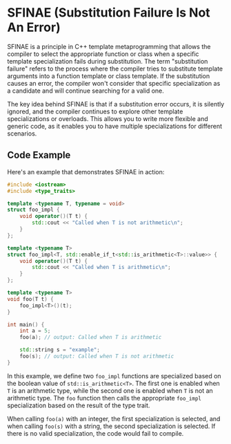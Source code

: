 # SFINAE (Substitution Failure Is Not An Error)

SFINAE is a principle in C++ template metaprogramming that allows the compiler to select the appropriate function or class when a specific template specialization fails during substitution. The term "substitution failure" refers to the process where the compiler tries to substitute template arguments into a function template or class template. If the substitution causes an error, the compiler won't consider that specific specialization as a candidate and will continue searching for a valid one.

The key idea behind SFINAE is that if a substitution error occurs, it is silently ignored, and the compiler continues to explore other template specializations or overloads. This allows you to write more flexible and generic code, as it enables you to have multiple specializations for different scenarios.

## Code Example

Here's an example that demonstrates SFINAE in action:

```cpp
#include <iostream>
#include <type_traits>

template <typename T, typename = void>
struct foo_impl {
    void operator()(T t) {
        std::cout << "Called when T is not arithmetic\n";
    }
};

template <typename T>
struct foo_impl<T, std::enable_if_t<std::is_arithmetic<T>::value>> {
    void operator()(T t) {
        std::cout << "Called when T is arithmetic\n";
    }
};

template <typename T>
void foo(T t) {
    foo_impl<T>()(t);
}

int main() {
    int a = 5;
    foo(a); // output: Called when T is arithmetic

    std::string s = "example";
    foo(s); // output: Called when T is not arithmetic
}
```

In this example, we define two `foo_impl` functions are specialized based on the boolean value of `std::is_arithmetic<T>`. The first one is enabled when `T` is an arithmetic type, while the second one is enabled when `T` is not an arithmetic type. The `foo` function then calls the appropriate `foo_impl` specialization based on the result of the type trait.

When calling `foo(a)` with an integer, the first specialization is selected, and when calling `foo(s)` with a string, the second specialization is selected. If there is no valid specialization, the code would fail to compile.
